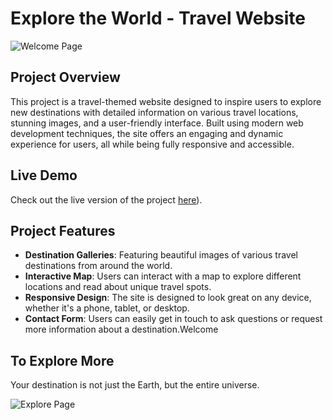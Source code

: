 
# Explore the World - Travel Website
![Welcome Page](https://cdn.pixabay.com/photo/2015/05/28/09/08/hyacinth-787758_1280.jpg)



## Project Overview

This project is a travel-themed website designed to inspire users to explore new destinations with detailed information on various travel locations, stunning images, and a user-friendly interface. Built using modern web development techniques, the site offers an engaging and dynamic experience for users, all while being fully responsive and accessible.

## Live Demo

Check out the live version of the project [here](https://stupendous-bonbon-36ccb1.netlify.app/)).

## Project Features

- **Destination Galleries**: Featuring beautiful images of various travel destinations from around the world.
- **Interactive Map**: Users can interact with a map to explore different locations and read about unique travel spots.
- **Responsive Design**: The site is designed to look great on any device, whether it's a phone, tablet, or desktop.
- **Contact Form**: Users can easily get in touch to ask questions or request more information about a destination.Welcome

## To Explore More

  Your destination is not just the Earth, but the entire universe.
  
![Explore Page](https://starwalk.space/gallery/images/milky-way-faq/1920x1080.jpg)



